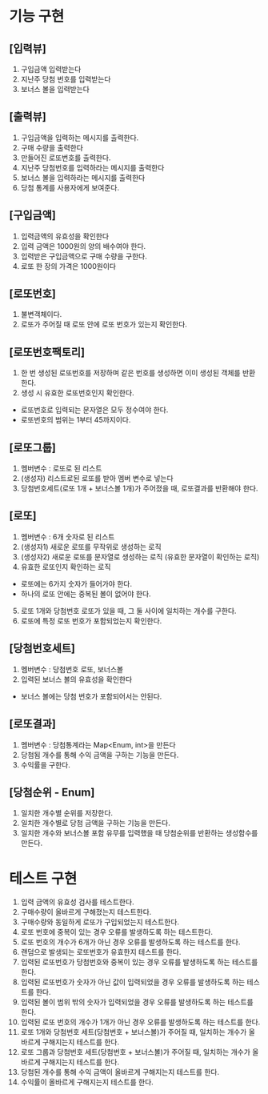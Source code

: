 # 기능 구현

## [입력뷰]
1) 구입금액 입력받는다
2) 지난주 당첨 번호를 입력받는다
3) 보너스 볼을 입력받는다

## [출력뷰]
1) 구입금액을 입력하는 메시지를 출력한다.
2) 구매 수량을 출력한다
3) 만들어진 로또번호를 출력한다.
4) 지난주 당첨번호를 입력하라는 메시지를 출력한다
5) 보너스 볼을 입력하라는 메시지를 출력한다
6) 당첨 통계를 사용자에게 보여준다.

## [구입금액]
1) 입력금액의 유효성을 확인한다
2) 입력 금액은 1000원의 양의 배수여야 한다.
3) 입력받은 구입금액으로 구매 수량을 구한다.
4) 로또 한 장의 가격은 1000원이다

## [로또번호]
1) 불변객체이다.
2) 로또가 주어질 때 로또 안에 로또 번호가 있는지 확인한다.

## [로또번호팩토리]
1) 한 번 생성된 로또번호를 저장하며 같은 번호를 생성하면 이미 생성된 객체를 반환한다.
2) 생성 시 유효한 로또번호인지 확인한다.
 - 로또번호로 입력되는 문자열은 모두 정수여야 한다.
 - 로또번호의 범위는 1부터 45까지이다.

## [로또그룹]
1) 멤버변수 : 로또로 된 리스트
2) (생성자) 리스트로된 로또를 받아 멤버 변수로 넣는다
3) 당첨번호세트(로또 1개 + 보너스볼 1개)가 주어졌을 때, 로또결과를 반환해야 한다.

## [로또]
1) 멤버변수 : 6개 숫자로 된 리스트
2) (생성자1) 새로운 로또를 무작위로 생성하는 로직
3) (생성자2) 새로운 로또를 문자열로 생성하는 로직 (유효한 문자열이 확인하는 로직)
4) 유효한 로또인지 확인하는 로직
 - 로또에는 6가지 숫자가 들어가야 한다.
 - 하나의 로또 안에는 중복된 볼이 없어야 한다.
5) 로또 1개와 당첨번호 로또가 있을 때, 그 둘 사이에 일치하는 개수를 구한다.
6) 로또에 특정 로또 번호가 포함되었는지 확인한다.

## [당첨번호세트]
1) 멤버변수 : 당첨번호 로또, 보너스볼
2) 입력된 보너스 볼의 유효성을 확인한다
 - 보너스 볼에는 당첨 번호가 포함되어서는 안된다.

## [로또결과]
1) 멤버변수 : 당첨통계라는 Map<Enum, int>을 만든다
2) 당첨됨 개수를 통해 수익 금액을 구하는 기능을 만든다.
3) 수익률을 구한다.

## [당첨순위 - Enum]
1) 일치한 개수별 순위를 저장한다.
2) 일치한 개수별로 당첨 금액을 구하는 기능을 만든다.
3) 일치한 개수와 보너스볼 포함 유무를 입력했을 때 당첨순위를 반환하는 생성함수를 만든다.


# 테스트 구현

1) 입력 금액의 유효성 검사를 테스트한다.
2) 구매수량이 올바르게 구해졌는지 테스트한다.
3) 구매수량와 동일하게 로또가 구입되었는지 테스트한다.
4) 로또 번호에 중복이 있는 경우 오류를 발생하도록 하는 테스트한다.
5) 로또 번호의 개수가 6개가 아닌 경우 오류를 발생하도록 하는 테스트를 한다.
6) 랜덤으로 발생되는 로또번호가 유효한지 테스트를 한다.
7) 입력된 로또번호가 당첨번호와 중복이 있는 경우 오류를 발생하도록 하는 테스트를 한다.
8) 입력된 로또번호가 숫자가 아닌 값이 입력되었을 경우 오류를 발생하도록 하는 테스트를 한다.
9) 입력된 볼이 범위 밖의 숫자가 입력되었을 경우 오류를 발생하도록 하는 테스트를 한다.
10) 입력된 로또 번호의 개수가 1개가 아닌 경우 오류를 발생하도록 하는 테스트를 한다.
11) 로또 1개와 당첨번호 세트(당첨번호 + 보너스볼)가 주어질 때, 일치하는 개수가 올바르게 구해지는지 테스트를 한다.
12) 로또 그룹과 당첨번호 세트(당첨번호 + 보너스볼)가 주어질 때, 일치하는 개수가 올바르게 구해지는지 테스트를 한다.
13) 당첨된 개수를 통해 수익 금액이 올바르게 구해지는지 테스트를 한다.
14) 수익률이 올바르게 구해지는지 테스트를 한다.
